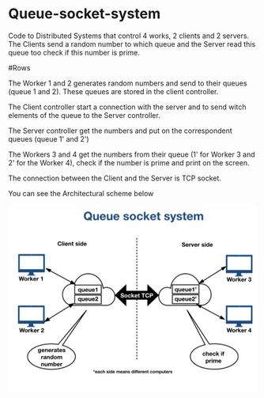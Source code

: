 # Queue-socket-system
Code to Distributed Systems that control 4 works, 2 clients and 2 servers. The Clients send a random number to which queue and the Server read this queue too check if this number is prime.

#Rows

The Worker 1 and 2 generates random numbers and send to their queues (queue 1 and 2). These queues are stored in the client controller.

The Client controller start a connection with the server and to send witch elements of the queue to the Server controller.

The Server controller get the numbers and put on the correspondent queues (queue 1' and 2')

The Workers 3 and 4 get the numbers from their queue (1' for Worker 3 and 2' for the Worker 4), check if the number is prime and print on the screen.

The connection between the Client and the Server is TCP socket.

You can see the Architectural scheme below

![alt text](Figures/Architecturalscheme.png)
